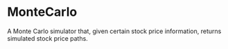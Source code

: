 # MonteCarlo
A Monte Carlo simulator that, given certain stock price information, returns simulated stock price paths.
